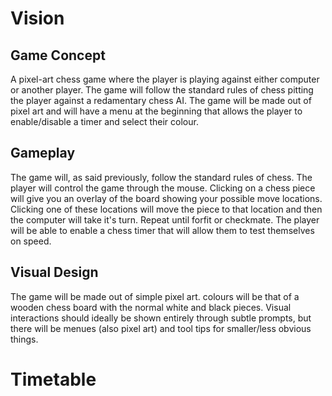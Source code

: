 # Vision
## Game Concept
A pixel-art chess game where the player is playing against either computer or 
another player. The game will
follow the standard rules of chess pitting the player against a redamentary chess
AI. The game will be made out of pixel art and will have a menu at the beginning
that allows the player to enable/disable a timer and select their colour.

## Gameplay
The game will, as said previously, follow the standard rules of chess. The player
will control the game through the mouse. Clicking on a chess piece will give you 
an overlay of the board showing your possible move locations. Clicking one of these
locations will move the piece to that location and then the computer will take it's 
turn. Repeat until forfit or checkmate. The player will be able to enable a chess
timer that will allow them to test themselves on speed.

## Visual Design
The game will be made out of simple pixel art. colours will be that of a wooden chess
board with the normal white and black pieces. Visual interactions should ideally be shown 
entirely through subtle prompts, but there will be menues (also pixel art) and tool
tips for smaller/less obvious things.


# Timetable

